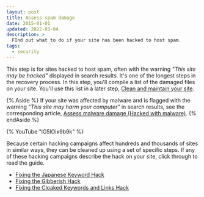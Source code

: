 ```yaml
---
layout: post
title: Assess spam damage
date: 2015-01-01
updated: 2022-03-04
description: >
  FInd out what to do if your site has been hacked to host spam.
tags:
  - security
---
```


This step is for sites hacked to host spam, often with the warning
_"This site may be hacked"_ displayed in search results. It's one of the
longest steps in the recovery process. In this step, you'll compile a list of
the damaged files on your site. You'll use this list in a later step,
[Clean and maintain your site](/clean-and-maintain-your-site/).

{% Aside %}
If your site was affected by malware and is flagged with the warning
_"This site may harm your computer"_ in search results, see the
corresponding article,
[Assess malware damage (Hacked with malware)](/secure/hacked-with-malware/).
{% endAside %}

{% YouTube "lG5lOix9b9k" %}

Because certain hacking campaigns affect hundreds and thousands of sites in
similar ways, they can be cleaned up using a set of specific steps. If any of
these hacking campaigns describe the hack on your site, click through to read
the guide.

* [Fixing the Japanese Keyword Hack](/secure/fixing-the-japanese-keyword-hack/)
* [Fixing the Gibberish Hack](/secure/fixing-the-gibberish-hack/)
* [Fixing the Cloaked Keywords and Links Hack](/secure/fixing-the-cloaked-keywords-hack/)
